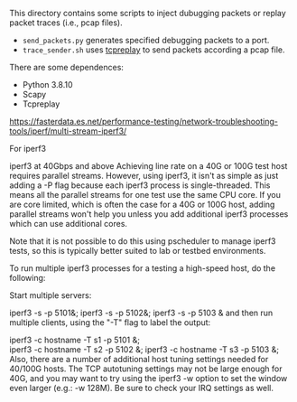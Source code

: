 This directory contains some scripts to inject dubugging packets or replay packet traces (i.e., pcap files).

* `send_packets.py` generates specified debugging packets to a port.
* `trace_sender.sh` uses [tcpreplay](https://tcpreplay.appneta.com/) to send packets according a pcap file.

There are some dependences:

* Python 3.8.10
* Scapy
* Tcpreplay



https://fasterdata.es.net/performance-testing/network-troubleshooting-tools/iperf/multi-stream-iperf3/

For iperf3

iperf3 at 40Gbps and above
Achieving line rate on a 40G or 100G test host requires parallel streams. However, using iperf3, it isn't as simple as just adding a -P flag because each iperf3 process is single-threaded. This means all the parallel streams for one test use the same CPU core. If you are core limited, which is often the case for a 40G or 100G host, adding parallel streams won't help you unless you add additional iperf3 processes which can use additional cores.

Note  that it is not possible to do this using pscheduler to manage iperf3 tests, so this is typically better suited to lab or testbed environments.

To run multiple iperf3 processes for a testing a high-speed host, do the following:

Start multiple servers:

   iperf3 -s -p 5101&; iperf3 -s -p 5102&; iperf3 -s -p 5103 &
and then run multiple clients, using the "-T" flag to label the output:

   iperf3 -c hostname -T s1 -p 5101 &;  
   iperf3 -c hostname -T s2 -p 5102 &; 
   iperf3 -c hostname -T s3 -p 5103 &;
Also, there are a number of additional host tuning settings needed for 40/100G hosts. The TCP autotuning settings may not be large enough for 40G, and you may want to try using the iperf3 -w option to set the window even larger (e.g.: -w 128M). Be sure to check your IRQ settings as well.